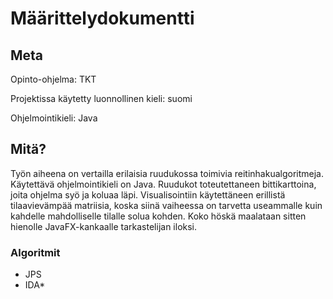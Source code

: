 # Määrittelydokumentti

## Meta

Opinto-ohjelma: TKT

Projektissa käytetty luonnollinen kieli: suomi

Ohjelmointikieli: Java

## Mitä?

Työn aiheena on vertailla erilaisia ruudukossa toimivia reitinhakualgoritmeja.
Käytettävä ohjelmointikieli on Java. Ruudukot toteutettaneen bittikarttoina,
joita ohjelma syö ja koluaa läpi. Visualisointiin käytettäneen erillistä
tilaavievämpää matriisia, koska siinä vaiheessa on tarvetta useammalle kuin
kahdelle mahdolliselle tilalle solua kohden. Koko höskä maalataan sitten
hienolle JavaFX-kankaalle tarkastelijan iloksi.

### Algoritmit

- JPS
- IDA\*
